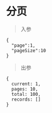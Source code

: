 # 分页

> 入参

```
{
  "page":1,
  "pageSize":10
}
```

> 出参

```
{
  current: 1,
  pages: 10,
  total: 100,
  records: []
}
```
